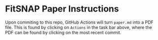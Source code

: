 # FitSNAP Paper Instructions

Upon commiting to this repo, GitHub Actions will turn `paper.md` into a PDF file. This is found by clicking on `Actions` in the task bar above, where the PDF can be found by clicking on the most recent commit. 
